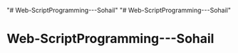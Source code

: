 "# Web-ScriptProgramming---Sohail" 
"# Web-ScriptProgramming---Sohail" 
# Web-ScriptProgramming---Sohail
